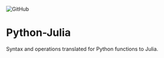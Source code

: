 ![GitHub](https://img.shields.io/github/license/mdsa3d/Algorithms)
# Python-Julia
Syntax and operations translated for Python functions to Julia. 

